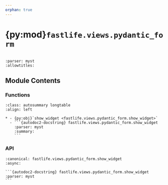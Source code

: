 ```yaml
---
orphan: true
---
```


# {py:mod}`fastlife.views.pydantic_form`

```{py:module} fastlife.views.pydantic_form
```

```{autodoc2-docstring} fastlife.views.pydantic_form
:parser: myst
:allowtitles:
```

## Module Contents

### Functions

````{list-table}
:class: autosummary longtable
:align: left

* - {py:obj}`show_widget <fastlife.views.pydantic_form.show_widget>`
  - ```{autodoc2-docstring} fastlife.views.pydantic_form.show_widget
    :parser: myst
    :summary:
    ```
````

### API

````{py:function} show_widget(typ: str, reg: fastlife.config.registry.Registry, request: fastlife.Request, title: typing.Optional[str] = Query(None), name: typing.Optional[str] = Query(None), token: typing.Optional[str] = Query(None), removable: bool = Query(False)) -> fastlife.Response
:canonical: fastlife.views.pydantic_form.show_widget
:async:

```{autodoc2-docstring} fastlife.views.pydantic_form.show_widget
:parser: myst
```
````
